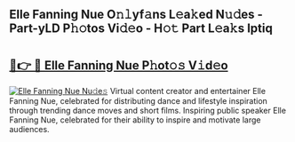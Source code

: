 ## Elle Fanning Nue O𝚗𝚕yf𝚊ns L𝚎a𝚔ed N𝚞𝚍es - Part-yLD P𝚑𝚘tos Vi𝚍𝚎o - H𝚘𝚝 Part L𝚎a𝚔s Iptiq

# <h2><a href="http://kf2rl98.oniu.top/?m=Elle+Fanning+Nue">🔗👉 🔴 Elle Fanning Nue P𝚑ot𝚘𝚜 V𝚒d𝚎o</a></h2>

[![Elle Fanning Nue Nu𝚍e𝚜](https://i.imgur.com/0qMVB7G.gif)](http://kf2rl98.oniu.top/?m=Elle+Fanning+Nue)
Virtual content creator and entertainer Elle Fanning Nue, celebrated for distributing dance and lifestyle inspiration through trending dance moves and short films. Inspiring public speaker Elle Fanning Nue, celebrated for their ability to inspire and motivate large audiences.  

